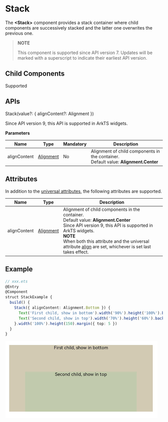 # Stack

The **\<Stack>** component provides a stack container where child components are successively stacked and the latter one overwrites the previous one.

>  **NOTE**
>
>  This component is supported since API version 7. Updates will be marked with a superscript to indicate their earliest API version.


## Child Components

Supported


## APIs

Stack(value?: { alignContent?: Alignment })

Since API version 9, this API is supported in ArkTS widgets.

**Parameters**

| Name      | Type                                   | Mandatory| Description                                                   |
| ------------ | ------------------------------------------- | ---- | ----------------------------------------------------------- |
| alignContent | [Alignment](ts-appendix-enums.md#alignment) | No  | Alignment of child components in the container.<br>Default value: **Alignment.Center**|

## Attributes

In addition to the [universal attributes](ts-universal-attributes-size.md), the following attributes are supported.

| Name        | Type                                   | Description                                                        |
| ------------ | ------------------------------------------- | ------------------------------------------------------------ |
| alignContent | [Alignment](ts-appendix-enums.md#alignment) | Alignment of child components in the container.<br>Default value: **Alignment.Center**<br>Since API version 9, this API is supported in ArkTS widgets.<br>**NOTE**<br>When both this attribute and the universal attribute [align](ts-universal-attributes-location.md) are set, whichever is set last takes effect.|


## Example

```ts
// xxx.ets
@Entry
@Component
struct StackExample {
  build() {
    Stack({ alignContent: Alignment.Bottom }) {
      Text('First child, show in bottom').width('90%').height('100%').backgroundColor(0xd2cab3).align(Alignment.Top)
      Text('Second child, show in top').width('70%').height('60%').backgroundColor(0xc1cbac).align(Alignment.Top)
    }.width('100%').height(150).margin({ top: 5 })
  }
}
```

![en-us_image_0000001219982699](figures/en-us_image_0000001219982699.PNG)
